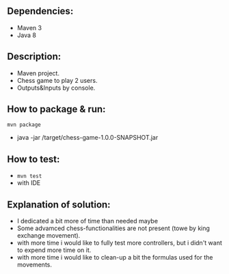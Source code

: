 Dependencies:
-----------------------
- Maven 3
- Java 8


Description:
-----------------------

- Maven project.
- Chess game to play 2 users.
- Outputs&Inputs by console.


How to package & run:
-----------------------

``mvn package``
- java -jar <home-folder>/target/chess-game-1.0.0-SNAPSHOT.jar


How to test:
-----------------------

- ``mvn test``
- with IDE


Explanation of solution:
-----------------------

- I dedicated a bit more of time than needed maybe
- Some advamced chess-functionalities are not present (towe by king exchange movement).
- with more time i would like to fully test more controllers, but i didn't want to expend more time on it.
- with more time i would like to clean-up a bit the formulas used for the movements. 
